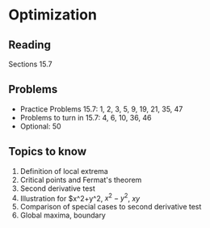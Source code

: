 # Optimization

## Reading

Sections 15.7

## Problems

- Practice Problems 15.7: 1, 2, 3, 5, 9, 19, 21, 35, 47
- Problems to turn in 15.7: 4, 6, 10, 36, 46
- Optional: 50

## Topics to know

1. Definition of local extrema
2. Critical points and Fermat's theorem
3. Second derivative test
4. Illustration for $x^2+y^2, $x^2-y^2$, $xy$
5. Comparison of special cases to second derivative test
6. Global maxima, boundary
